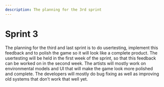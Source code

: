 ```yaml
---
description: The planning for the 3rd sprint
---
```


# Sprint 3

The planning for the third and last sprint is to do usertesting, implement this feedback and to polish the game so it will look like a complete product. The usertesting will be held in the first week of the sprint, so that this feedback can be worked on in the second week. The artists will mostly work on environmental models and UI that will make the game look more polished and complete. The developers will mostly do bug fixing as well as improving old systems that don’t work that well yet.
